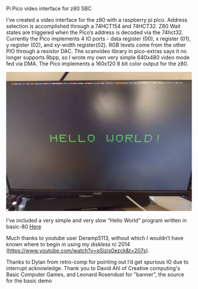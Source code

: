 Pi Pico video interface for z80 SBC

I’ve created a video interface for the z80 with a raspberry pi pico. Address selection is accomplished through a 74HCT154 and 74HCT32. Z80 Wait states are triggered when the Pico’s address is decoded via the 74hct32. Currently the Pico implements 4 IO ports - data register (00), x register (01), y register (02), and xy-width register(02). RGB levels come from the other PIO through a resistor DAC. The scanvideo library in pico-extras says it no longer supports 8bpp, so I wrote my own very simple 640x480 video mode fed via DMA. The Pico implements a 160x120 8 bit color output for the z80. 

![output](output.jpg)


I’ve included a very simple and very slow “Hello World” program written in basic-80
[Here](https://github.com/keyvin/docnotes/blob/master/z80/c/example.bas)


Much thanks to youtube user Deramp5113, without which I wouldn’t have known where to begin in using my diskless rc 2014 (https://www.youtube.com/watch?v=qSizis0ezck&t=207s). 

Thanks to Dylan from retro-comp for pointing out I’d get spurious IO due to interrupt acknowledge.
Thank you to David Ahl of Creative computing's Basic Computer Games, and Leonard Rosendust for "banner", the source for the basic demo
